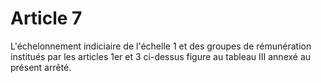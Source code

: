 # Article 7

L'échelonnement indiciaire de l'échelle 1 et des groupes de rémunération institués par les articles 1er et 3 ci-dessus figure au tableau III annexé au présent arrêté.

